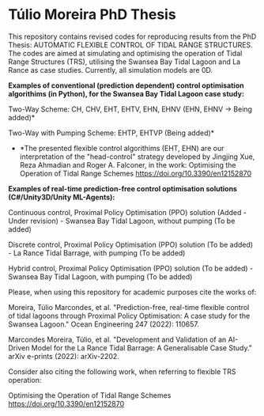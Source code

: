 # Túlio Moreira PhD Thesis

This repository contains revised codes for reproducing results from the PhD Thesis: AUTOMATIC FLEXIBLE CONTROL OF TIDAL RANGE STRUCTURES. The codes are aimed at simulating and optimising the operation of Tidal Range Structures (TRS), utilising the Swansea Bay Tidal Lagoon and La Rance as case studies. Currently, all simulation models are 0D.

**Examples of conventional (prediction dependent) control optimisation algorithims (in Python), for the Swansea Bay Tidal Lagoon case study:**

Two-Way Scheme: CH, CHV, EHT, EHTV, EHN, EHNV (EHN, EHNV -> Being added)*

Two-Way with Pumping Scheme: EHTP, EHTVP (Being added)*

* *The presented flexible control algorithims (EHT, EHN) are our interpretation of the "head-control" strategy developed by Jingjing Xue, Reza Ahmadian and Roger A. Falconer, in the work: Optimising the Operation of Tidal Range Schemes https://doi.org/10.3390/en12152870 

**Examples of real-time prediction-free control optimisation solutions (C#/Unity3D/Unity ML-Agents):**

Continuous control, Proximal Policy Optimisation (PPO) solution (Added - Under revision) - Swansea Bay Tidal Lagoon, without pumping (To be added)

Discrete control, Proximal Policy Optimisation (PPO) solution (To be added) - La Rance Tidal Barrage, with pumping (To be added)

Hybrid control, Proximal Policy Optimisation (PPO) solution (To be added) - Swansea Bay Tidal Lagoon, with pumping (To be added)

Please, when using this repository for academic purposes cite the works of:

Moreira, Túlio Marcondes, et al. "Prediction-free, real-time flexible control of tidal lagoons through Proximal Policy Optimisation: A case study for the Swansea Lagoon." Ocean Engineering 247 (2022): 110657.

Marcondes Moreira, Túlio, et al. "Development and Validation of an AI-Driven Model for the La Rance Tidal Barrage: A Generalisable Case Study." arXiv e-prints (2022): arXiv-2202.

Consider also citing the following work, when referring to flexible TRS operation:

Optimising the Operation of Tidal Range Schemes https://doi.org/10.3390/en12152870
